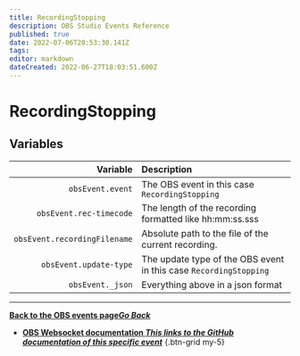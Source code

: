 ```yaml
---
title: RecordingStopping
description: OBS Studio Events Reference
published: true
date: 2022-07-06T20:53:30.141Z
tags:
editor: markdown
dateCreated: 2022-06-27T18:03:51.600Z
---
```


# RecordingStopping

## Variables

| Variable | Description |
|---------:|:------------|
| `obsEvent.event` | The OBS event in this case `RecordingStopping`
| `obsEvent.rec-timecode` | The length of the recording formatted like hh:mm:ss.sss |
| `obsEvent.recordingFilename` | Absolute path to the file of the current recording. |
| `obsEvent.update-type` | The update type of the OBS event in this case `RecordingStopping`
| `obsEvent._json` | Everything above in a json format

---

 [<i class="mdi mdi-chevron-left"></i>**Back to the OBS events page*Go Back***](/en/Broadcasters/OBS/Events)
- [<i class="mdi mdi-github"></i> **OBS Websocket documentation *This links to the GitHub documentation of this specific event***](https://github.com/obsproject/obs-websocket/blob/4.x-current/docs/generated/protocol.md#recordingstopping)
{.btn-grid my-5}
